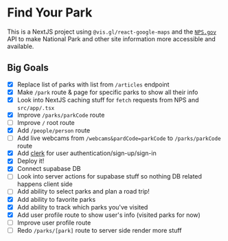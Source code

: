 # Find Your Park

This is a NextJS project using `@vis.gl/react-google-maps` and the [`NPS.gov`](https://www.nps.gov/subjects/developer/api-documentation.htm#/thingstodo/getThingstodo) API to make National Park and other site information more accessible and available.

## Big Goals

- [x] Replace list of parks with list from `/articles` endpoint
- [x] Make `/park` route & page for specific parks to show all their info
- [x] Look into NextJS caching stuff for `fetch` requests from NPS and `src/app/.tsx`
- [x] Improve `/parks/parkCode` route
- [ ] Improve `/` root route
- [x] Add `/people/person` route
- [ ] Add live webcams from `/webcams&pardCode=parkCode` to `/parks/parkCode` route
- [x] Add [clerk](https://clerk.com/docs/quickstarts/nextjs) for user authentication/sign-up/sign-in
- [x] Deploy it!
- [x] Connect supabase DB
- [ ] Look into server actions for supabase stuff so nothing DB related happens client side
- [ ] Add ability to select parks and plan a road trip!
- [x] Add ability to favorite parks
- [x] Add ability to track which parks you've visited
- [x] Add user profile route to show user's info (visited parks for now)
- [ ] Improve user profile route
- [ ] Redo `/parks/[park]` route to server side render more stuff
